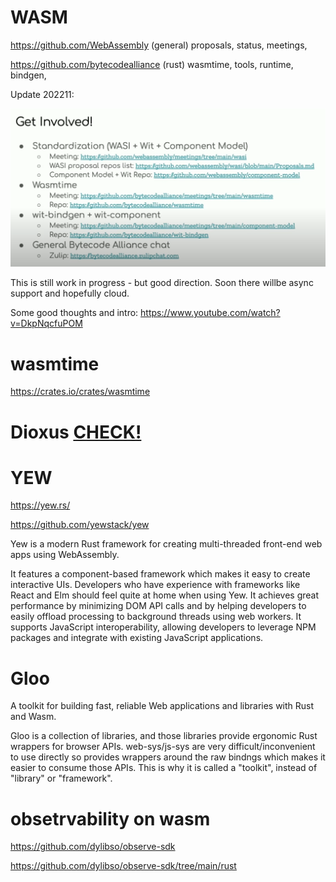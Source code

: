 # WASM

https://github.com/WebAssembly
(general) proposals, status, meetings, 



https://github.com/bytecodealliance
(rust) wasmtime, tools, runtime, bindgen,



Update 202211:

![Status](../../../assets/img/wasm/WASM_202211_status.png)

This is still work in progress - but good direction. 
Soon there willbe async support and hopefully cloud.

Some good thoughts and intro: https://www.youtube.com/watch?v=DkpNqcfuPOM



# wasmtime

https://crates.io/crates/wasmtime


# Dioxus [CHECK!](gui/gui.mdi.md)

# YEW

https://yew.rs/

https://github.com/yewstack/yew



Yew is a modern Rust framework for creating multi-threaded front-end web apps using WebAssembly.

It features a component-based framework which makes it easy to create interactive UIs. Developers who have experience with frameworks like React and Elm should feel quite at home when using Yew.
It achieves great performance by minimizing DOM API calls and by helping developers to easily offload processing to background threads using web workers.
It supports JavaScript interoperability, allowing developers to leverage NPM packages and integrate with existing JavaScript applications.



# Gloo
A toolkit for building fast, reliable Web applications and libraries with Rust and Wasm.


Gloo is a collection of libraries, and those libraries provide ergonomic Rust wrappers for browser APIs. web-sys/js-sys are very difficult/inconvenient to use directly so provides wrappers around the raw bindngs which makes it easier to consume those APIs. This is why it is called a "toolkit", instead of "library" or "framework".


# obsetrvability on wasm

https://github.com/dylibso/observe-sdk

https://github.com/dylibso/observe-sdk/tree/main/rust





